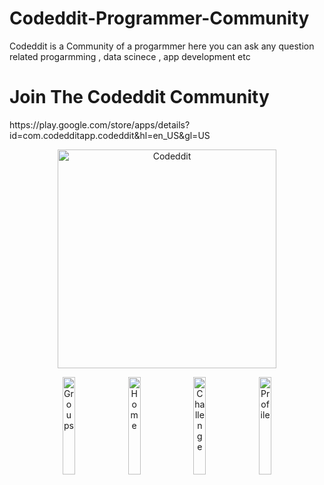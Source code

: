 # Codeddit-Programmer-Community
Codeddit is a Community of a progarmmer here you can ask any question related progarmming , data scinece , app development etc

<h1>Join The Codeddit Community</h1>
https://play.google.com/store/apps/details?id=com.codedditapp.codeddit&hl=en_US&gl=US

<p align="center">
  <img src="https://firebasestorage.googleapis.com/v0/b/codeddit.appspot.com/o/PROFILE_IMAGE%2Fcodeddit.png?alt=media&token=af037d58-66f1-47e4-bb44-9c01694abfac" width="350" title="Codeddit">
   
</p>

<p align="center" width="100%">
  <img src="https://play-lh.googleusercontent.com/L02blDspUGOLiKJVDIyCKMHyJVkvJ5H3LnBVsWD8WSzpvqEPLbdEJwaJuGKoYjNXQuw=w1920-h969-rw" width="20%" title="Groups">
  <img src="https://play-lh.googleusercontent.com/jtJB5drXzVxko9H5kPEPz1VtTp3SGisW5_jN6qcOE3PsTRjC5CoMX_1wlqOq81_GnEz2=w1920-h969-rw" width="20%" title="Home">
  <img src="https://play-lh.googleusercontent.com/XMpSrAgOGS4alVBwt0u9TtZTaDpjrBEzq6qXYAJENybSaZyYX9mhjGdhSSIs-W7BPac=w1920-h969-rw" width="20%" title="Challenge">
  <img src="https://play-lh.googleusercontent.com/48oCmd-U1WaW01XJiOHwlkKOS5OaY436f35KWsxDx4SC0m6hGp6QH_0r2RA0Jo8eT5s=w1920-h969-rw" width="20%" title="Profile">
</p>

